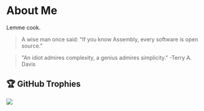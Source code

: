 # About Me
Lemme cook.

> A wise man once said: "If you know Assembly, every software is open source."

> "An idiot admires complexity, a genius admires simplicity." -Terry A. Davis

## 🏆 GitHub Trophies
[![](https://github-profile-trophy.vercel.app/?username=Sodiumchloridy&row=1&margin-w=4)](https://github.com/ryo-ma/github-profile-trophy)
